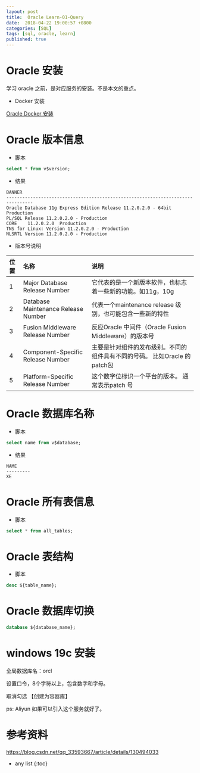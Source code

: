 ```yaml
---
layout: post
title:  Oracle Learn-01-Query
date:  2018-04-22 19:00:57 +0800
categories: [SQL]
tags: [sql, oracle, learn]
published: true
---
```



# Oracle 安装

学习 oracle 之前，是对应服务的安装。不是本文的重点。

- Docker 安装

[Oracle Docker 安装](https://houbb.github.io/2018/04/21/docker-install-oracle)

# Oracle 版本信息

- 脚本

```sql
select * from v$version;
```

- 结果

```
BANNER
--------------------------------------------------------------------------------
Oracle Database 11g Express Edition Release 11.2.0.2.0 - 64bit Production
PL/SQL Release 11.2.0.2.0 - Production
CORE	11.2.0.2.0	Production
TNS for Linux: Version 11.2.0.2.0 - Production
NLSRTL Version 11.2.0.2.0 - Production
```

- 版本号说明

| 位置 | 名称 | 说明|
|:----|:----|:----|
| 1 | Major Database Release Number | 它代表的是一个新版本软件，也标志着一些新的功能。如11g，10g |
| 2 | Database Maintenance Release Number | 代表一个maintenance release 级别，也可能包含一些新的特性 |
| 3 | Fusion Middleware Release Number | 反应Oracle 中间件（Oracle Fusion Middleware）的版本号 |
| 4 | Component-Specific Release Number | 主要是针对组件的发布级别。不同的组件具有不同的号码。 比如Oracle 的patch包 |
| 5 | Platform-Specific Release Number | 这个数字位标识一个平台的版本。 通常表示patch 号 |


# Oracle 数据库名称

- 脚本

```sql
select name from v$database;
```

- 结果

```
NAME
---------
XE
```

# Oracle 所有表信息

- 脚本

```sql
select * from all_tables;
```

# Oracle 表结构

- 脚本

```sql
desc ${table_name};
```

# Oracle 数据库切换

```sql
database ${database_name};
```


# windows 19c 安装

全局数据库名：orcl

设置口令，8个字符以上，包含数字和字母。

取消勾选 【创建为容器库】

ps: Aliyun 如果可以引入这个服务就好了。

# 参考资料

https://blog.csdn.net/qq_33593667/article/details/130494033

* any list
{:toc}









 





